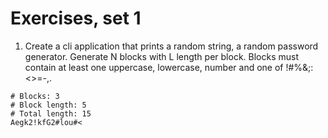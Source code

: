 
# Exercises, set 1

 1. Create a cli application that prints a random string, a random password generator. Generate N blocks with L length per block.
Blocks must contain at least one uppercase, lowercase, number and one of !#%&;:<>=-,.

```
# Blocks: 3
# Block length: 5
# Total length: 15
Aegk2!kfG2#lou#<
```
